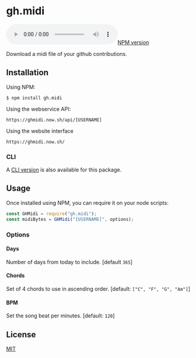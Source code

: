 # gh.midi

[![NPM version](https://flat.badgen.net/npm/v/gh.midi)](https://www.npmjs.com/package/gh.midi)

Download a midi file of your github contributions.


## Installation

Using NPM:

    $ npm install gh.midi

Using the webservice API:

    https://ghmidi.now.sh/api/[USERNAME]

Using the website interface

    https://ghmidi.now.sh/


### CLI

A [CLI version](https://github.com/GMartigny/gh.midi-cli) is also available for this package.


## Usage

Once installed using NPM, you can require it on your node scripts:
```js
const GHMidi = require("gh.midi");
const midiBytes = GHMidi("[USERNAME]", options);
```


### Options

#### Days
Number of days from today to include. [default `365`]

#### Chords
Set of 4 chords to use in ascending order. [default: `["C", "F", "G", "Am"]`]

#### BPM
Set the song beat per minutes. [default: `120`]


## License

[MIT](license)
